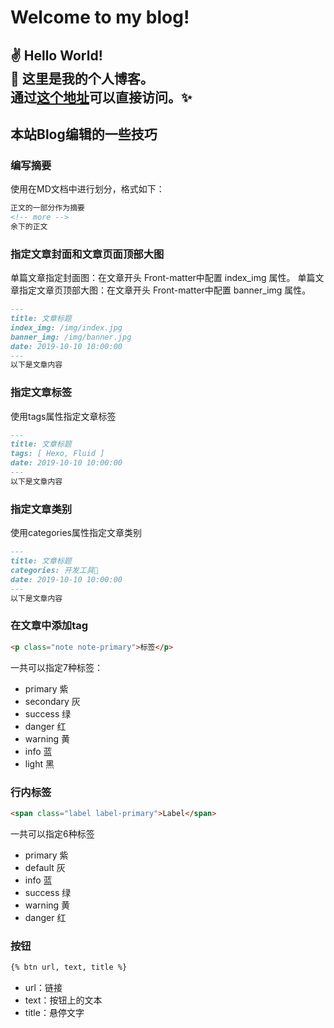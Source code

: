 # Welcome to my blog!
✌️ Hello World!\
🧸 这里是我的个人博客。\
通过[这个地址](https://lewisliugl.cn/)可以直接访问。✨
---
## 本站Blog编辑的一些技巧
### 编写摘要
使用<!--more-->在MD文档中进行划分，格式如下：
```markdown
正文的一部分作为摘要
<!-- more -->
余下的正文
```
### 指定文章封面和文章页面顶部大图
单篇文章指定封面图：在文章开头 Front-matter中配置 index_img 属性。
单篇文章指定文章页顶部大图：在文章开头 Front-matter中配置 banner_img 属性。
```markdown
---
title: 文章标题
index_img: /img/index.jpg
banner_img: /img/banner.jpg
date: 2019-10-10 10:00:00
---
以下是文章内容
```
### 指定文章标签
使用tags属性指定文章标签
```markdown
---
title: 文章标题
tags: [ Hexo, Fluid ]
date: 2019-10-10 10:00:00
---
以下是文章内容
```
### 指定文章类别
使用categories属性指定文章类别
```markdown
---
title: 文章标题
categories: 开发工具🔧
date: 2019-10-10 10:00:00
---
以下是文章内容
```
### 在文章中添加tag
```html
<p class="note note-primary">标签</p>
```
一共可以指定7种标签：
- primary 紫
- secondary 灰
- success 绿
- danger 红
- warning 黄
- info 蓝
- light 黑
### 行内标签
```html
<span class="label label-primary">Label</span>
```
一共可以指定6种标签
- primary 紫
- default 灰
- info 蓝
- success 绿
- warning 黄
- danger 红
### 按钮
```markdown
{% btn url, text, title %}
```
- url：链接
- text：按钮上的文本
- title：悬停文字